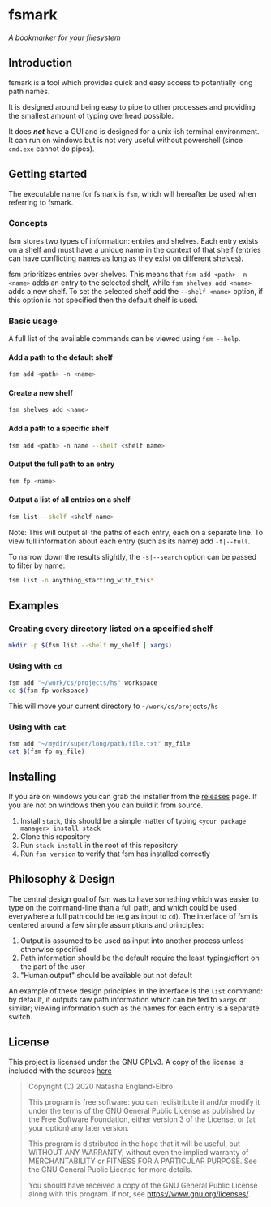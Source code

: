 # fsmark

_A bookmarker for your filesystem_

## Introduction

fsmark is a tool which provides quick and easy access to potentially long path names.

It is designed around being easy to pipe to other processes and providing the smallest amount of typing overhead possible.

It does ***not*** have a GUI and is designed for a unix-ish terminal environment. It can run on windows but is not very useful without powershell (since `cmd.exe` cannot do pipes).

## Getting started

The executable name for fsmark is `fsm`, which will hereafter be used when referring to fsmark.

### Concepts

fsm stores two types of information: entries and shelves. Each entry exists on a shelf and must have a unique name in the context of that shelf (entries can have conflicting names as long as they exist on different shelves).

fsm prioritizes entries over shelves. This means that `fsm add <path> -n <name>` adds an entry to the selected shelf, while `fsm shelves add <name>` adds a new shelf. To set the selected shelf add the `--shelf <name>` option, if this option is not specified then the default shelf is used.

### Basic usage

A full list of the available commands can be viewed using `fsm --help`.

#### Add a path to the default shelf

```bash
fsm add <path> -n <name>
```

#### Create a new shelf

```bash
fsm shelves add <name>
```

#### Add a path to a specific shelf

```bash
fsm add <path> -n name --shelf <shelf name>
```

#### Output the full path to an entry

```bash
fsm fp <name>
```

#### Output a list of all entries on a shelf

```bash
fsm list --shelf <shelf name>
```

Note: This will output all the paths of each entry, each on a separate line. To view full information about each entry (such as its name) add `-f|--full`.

To narrow down the results slightly, the `-s|--search` option can be passed to filter by name:

```bash
fsm list -n anything_starting_with_this*
```

## Examples

### Creating every directory listed on a specified shelf

```bash
mkdir -p $(fsm list --shelf my_shelf | xargs)
```

### Using with `cd`

```bash
fsm add "~/work/cs/projects/hs" workspace
cd $(fsm fp workspace)
```

This will move your current directory to `~/work/cs/projects/hs`

### Using with `cat`

```bash
fsm add "~/mydir/super/long/path/file.txt" my_file
cat $(fsm fp my_file)
```

## Installing

If you are on windows you can grab the installer from the [releases](https://github.com/0x00002a/fsmark/releases) page. If you are not on windows then you can build it from source.

1. Install `stack`, this should be a simple matter of typing `<your package manager> install stack`
2. Clone this repository
3. Run `stack install` in the root of this repository
4. Run `fsm version` to verify that fsm has installed correctly

## Philosophy & Design

The central design goal of fsm was to have something which was easier to type on the command-line than a full path, and which could be used everywhere a full path could be (e.g as input to `cd`). The interface of fsm is centered around a few simple assumptions and principles:

1. Output is assumed to be used as input into another process unless otherwise specified
2. Path information should be the default require the least typing/effort on the part of the user
3. "Human output" should be available but not default

An example of these design principles in the interface is the `list` command: by default, it outputs raw path information which can be fed to `xargs` or similar; viewing information such as the names for each entry is a separate switch.

## License

This project is licensed under the GNU GPLv3. A copy of the license is included with the sources [here](/LICENSE)

>Copyright (C) 2020 Natasha England-Elbro
>
> This program is free software: you can redistribute it and/or modify
it under the terms of the GNU General Public License as published by
the Free Software Foundation, either version 3 of the License, or
(at your option) any later version.
>
>This program is distributed in the hope that it will be useful,
but WITHOUT ANY WARRANTY; without even the implied warranty of
MERCHANTABILITY or FITNESS FOR A PARTICULAR PURPOSE.  See the
GNU General Public License for more details.
>
>You should have received a copy of the GNU General Public License
along with this program.  If not, see <https://www.gnu.org/licenses/>.
